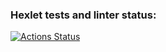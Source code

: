 ### Hexlet tests and linter status:
[![Actions Status](https://github.com/Josephdesable/python-project-49/actions/workflows/hexlet-check.yml/badge.svg)](https://github.com/Josephdesable/python-project-49/actions)
